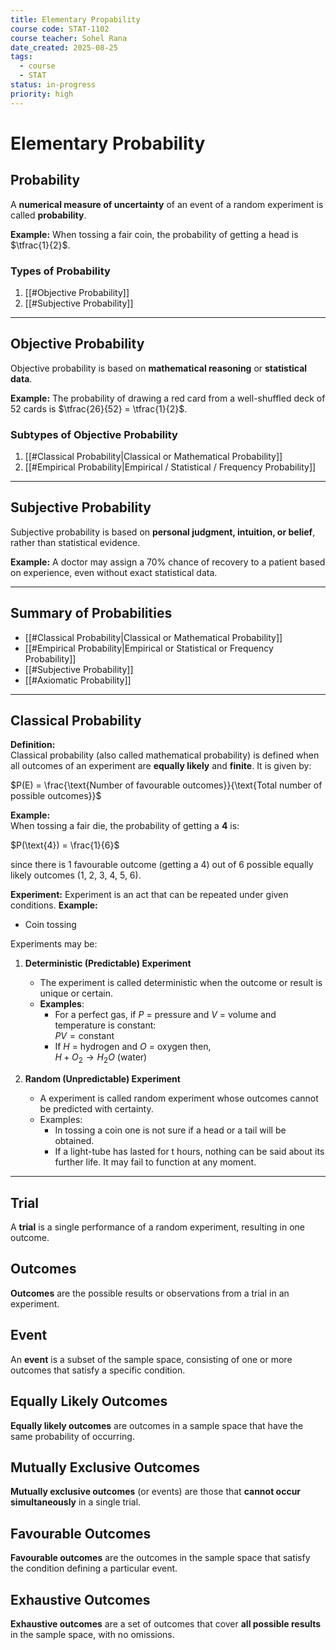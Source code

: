 ```yaml
---
title: Elementary Propability
course code: STAT-1102
course teacher: Sohel Rana
date_created: 2025-08-25
tags:
  - course
  - STAT
status: in-progress
priority: high
---
```

# Elementary Probability

## Probability
A **numerical measure of uncertainty** of an event of a random experiment is called **probability**.  

**Example:** When tossing a fair coin, the probability of getting a head is $\tfrac{1}{2}$.

### Types of Probability
1. [[#Objective Probability]]
2. [[#Subjective Probability]]

---

## Objective Probability
Objective probability is based on **mathematical reasoning** or **statistical data**.  

**Example:** The probability of drawing a red card from a well-shuffled deck of 52 cards is $\tfrac{26}{52} = \tfrac{1}{2}$.

### Subtypes of Objective Probability
1. [[#Classical Probability|Classical or Mathematical Probability]]
2. [[#Empirical Probability|Empirical / Statistical / Frequency Probability]]

---
## Subjective Probability
Subjective probability is based on **personal judgment, intuition, or belief**, rather than statistical evidence.  

**Example:** A doctor may assign a 70% chance of recovery to a patient based on experience, even without exact statistical data.

---

## Summary of Probabilities
- [[#Classical Probability|Classical or Mathematical Probability]]
- [[#Empirical Probability|Empirical or Statistical or Frequency Probability]]
- [[#Subjective Probability]]
- [[#Axiomatic Probability]]

---

## Classical Probability
**Definition:**  
Classical probability (also called mathematical probability) is defined when all outcomes of an experiment are **equally likely** and **finite**. It is given by:  

$P(E) = \frac{\text{Number of favourable outcomes}}{\text{Total number of possible outcomes}}$

**Example:**  
When tossing a fair die, the probability of getting a **4** is:  

$P(\text{4}) = \frac{1}{6}$

since there is 1 favourable outcome (getting a 4) out of 6 possible equally likely outcomes (1, 2, 3, 4, 5, 6).


**Experiment:** Experiment is an act that can be repeated under given conditions.
 **Example:**
  * Coin tossing
 

Experiments may be:  
1. **Deterministic (Predictable) Experiment**  
   - The experiment is called deterministic when the outcome or result is unique or certain.  
   - **Examples**:  
     - For a perfect gas, if $P$ = pressure and $V$ = volume and temperature is constant:  
       $PV = \text{constant}$  
     - If $H$ = hydrogen and $O$ = oxygen then,  
       $H + O_2 \to H_2O$ (water)  

2. **Random (Unpredictable) Experiment**  
   - A experiment is called random experiment whose outcomes cannot be predicted with certainty.  
   - Examples:  
     - In tossing a coin one is not sure if a head or a tail will be obtained. 
     * If a light-tube has lasted for t hours, nothing can be said about its further life. It may fail to function at any moment. 

---

## Trial
A **trial** is a single performance of a random experiment, resulting in one outcome.  

## Outcomes
**Outcomes** are the possible results or observations from a trial in an experiment.  

## Event
An **event** is a subset of the sample space, consisting of one or more outcomes that satisfy a specific condition.  

## Equally Likely Outcomes
**Equally likely outcomes** are outcomes in a sample space that have the same probability of occurring.  

## Mutually Exclusive Outcomes
**Mutually exclusive outcomes** (or events) are those that **cannot occur simultaneously** in a single trial.  

## Favourable Outcomes
**Favourable outcomes** are the outcomes in the sample space that satisfy the condition defining a particular event.  

## Exhaustive Outcomes
**Exhaustive outcomes** are a set of outcomes that cover **all possible results** in the sample space, with no omissions.  
